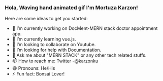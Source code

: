 ### Hola, Waving hand animated gif I'm Mortuza Karzon!


Here are some ideas to get you started:

- 🔭 I’m currently working on DocMent-MERN stack doctor appointment app.
- 🌱 I’m currently learning vue.js.
- 👯 I’m looking to collaborate on Youtube.
- 🤔 I’m looking for help with Documentation.
- 💬 Ask me about "MERN STACK" or any other tech related stuffs.
- 📫 How to reach me: Twitter -@karzonku
- 😄 Pronouns: He/His
- ⚡ Fun fact: Bonsai Lover!


